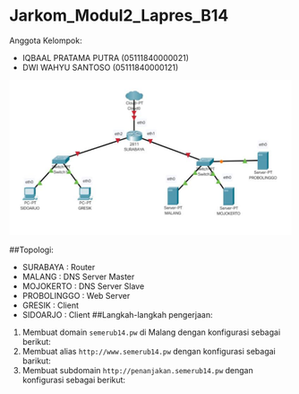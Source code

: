 # **Jarkom_Modul2_Lapres_B14**
Anggota Kelompok:
- IQBAAL PRATAMA PUTRA  (05111840000021)
- DWI WAHYU SANTOSO     (05111840000121)

![alt text](https://github.com/dws-in/Jarkom_Modul2_Lapres_B14/blob/main/images/topologi.PNG?raw=true)

##Topologi:
- SURABAYA    : Router
- MALANG      : DNS Server Master
- MOJOKERTO   : DNS Server Slave
- PROBOLINGGO : Web Server
- GRESIK      : Client
- SIDOARJO    : Client
##Langkah-langkah pengerjaan:
1. Membuat domain `semerub14.pw` di Malang dengan konfigurasi sebagai berikut:
2. Membuat alias `http://www.semerub14.pw` dengan konfigurasi sebagai barikut:
3. Membuat subdomain `http://penanjakan.semerub14.pw` dengan konfigurasi sebagai berikut:
